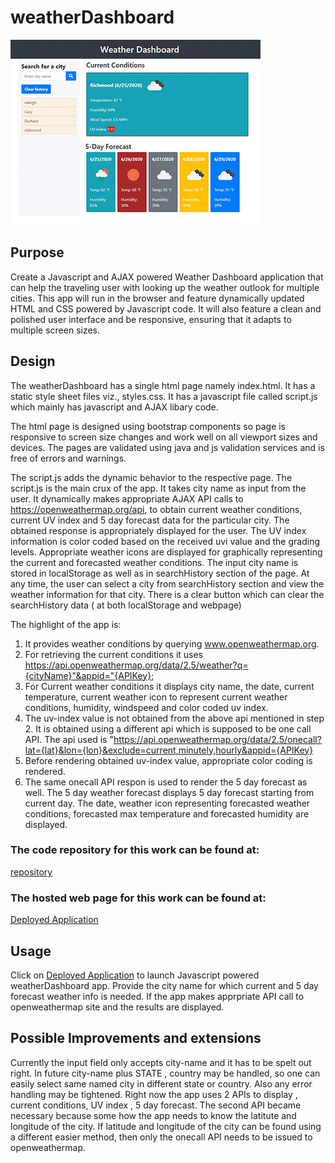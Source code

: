 # weatherDashboard

[![Thumbnail](assets/images/weatherDashboard-thumbnail.png)](https://s-suresh-kumar.github.io/weatherDashboard/)

## Purpose

Create a Javascript and AJAX  powered Weather Dashboard application that can help the traveling user with looking up the weather outlook for multiple cities. This app will run in the browser and feature dynamically updated HTML and CSS powered by Javascript code. It will also feature a clean and polished user interface and be responsive, ensuring that it adapts to multiple screen sizes.

## Design

The weatherDashboard has a single html page namely index.html. It has a static style sheet files viz., styles.css. It has a javascript file called script.js which mainly has javascript and AJAX libary code.

The html page is designed using bootstrap components so page is responsive to screen size changes and work well on all viewport sizes and devices. The pages are validated using java and js validation services and is free of errors and warnings.

The script.js adds the dynamic behavior to the respective page. The script.js is the main crux of the app. It takes city name as input from the user. It dynamically makes appropriate AJAX API calls to https://openweathermap.org/api,  to obtain current weather conditions, current UV index and 5 day forecast data for the particular city. The obtained response is appropriately displayed for the user. The UV index information is color coded based on the received uvi value and the grading levels. Appropriate weather icons are displayed for graphically representing the current and forecasted weather conditions. The input city name is stored in localStorage as well as in searchHistory section of the page. At any time, the user can select a city from searchHistory section and view the weather information for that city. There is a clear button which can clear the searchHistory data ( at both localStorage and webpage)

The highlight of the app is:

1. It provides weather conditions by querying www.openweathermap.org. 
2. For retrieving the current conditions it uses https://api.openweathermap.org/data/2.5/weather?q={cityName}"&appid="{APIKey};
3. For Current weather conditions it displays city name, the date, current temperature, current weather icon to represent current weather conditions, humidity, windspeed and color coded uv index.
4. The uv-index value is not obtained from the above api mentioned in step 2. It is obtained using a different api which is supposed to be one call API. The api used is "https://api.openweathermap.org/data/2.5/onecall?lat={lat}&lon={lon}&exclude=current,minutely,hourly&appid={APIKey}
5. Before rendering obtained uv-index value, appropriate color coding is rendered.
6. The same onecall API respon is used to render the 5 day forecast as well. The 5 day weather forecast displays 5 day forecast starting from current day. The date, weather icon representing forecasted weather conditions, forecasted max temperature and forecasted humidity are displayed.

### The code repository for this work can be found at:

[repository](https://github.com/s-suresh-kumar/weatherDashboard)

### The hosted web page for this work can be found at:

[Deployed Application](https://s-suresh-kumar.github.io/weatherDashboard/)

## Usage

Click on [Deployed Application](https://s-suresh-kumar.github.io/weatherDashboard/) to launch Javascript powered weatherDashboard app. Provide the city name for which current and 5 day forecast weather info is needed. If the app makes apprpriate API call to openweathermap site and the results are displayed.

## Possible Improvements and extensions

Currently the input field only accepts city-name and it has to be spelt out right.  In future city-name plus STATE , country may be handled, so one can easily select same named city in different state or country. Also any error handling may be tightened. Right now the app uses 2 APIs to display , current conditions, UV index , 5 day forecast.  The second API became necessary because some how the app needs to know the latitute and longitude of the city. If latitude and longitude of the city can be found using a different easier method, then only the onecall API needs to be issued to openweathermap.

